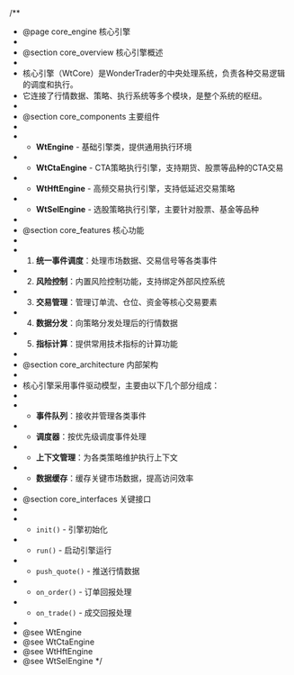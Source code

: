 /**
 * @page core_engine 核心引擎
 * 
 * @section core_overview 核心引擎概述
 * 
 * 核心引擎（WtCore）是WonderTrader的中央处理系统，负责各种交易逻辑的调度和执行。
 * 它连接了行情数据、策略、执行系统等多个模块，是整个系统的枢纽。
 * 
 * @section core_components 主要组件
 * 
 * - **WtEngine** - 基础引擎类，提供通用执行环境
 * - **WtCtaEngine** - CTA策略执行引擎，支持期货、股票等品种的CTA交易
 * - **WtHftEngine** - 高频交易执行引擎，支持低延迟交易策略
 * - **WtSelEngine** - 选股策略执行引擎，主要针对股票、基金等品种
 * 
 * @section core_features 核心功能
 * 
 * 1. **统一事件调度**：处理市场数据、交易信号等各类事件
 * 2. **风险控制**：内置风险控制功能，支持绑定外部风控系统
 * 3. **交易管理**：管理订单流、仓位、资金等核心交易要素
 * 4. **数据分发**：向策略分发处理后的行情数据
 * 5. **指标计算**：提供常用技术指标的计算功能
 * 
 * @section core_architecture 内部架构
 * 
 * 核心引擎采用事件驱动模型，主要由以下几个部分组成：
 * 
 * - **事件队列**：接收并管理各类事件
 * - **调度器**：按优先级调度事件处理
 * - **上下文管理**：为各类策略维护执行上下文
 * - **数据缓存**：缓存关键市场数据，提高访问效率
 * 
 * @section core_interfaces 关键接口
 * 
 * - `init()` - 引擎初始化
 * - `run()` - 启动引擎运行
 * - `push_quote()` - 推送行情数据
 * - `on_order()` - 订单回报处理
 * - `on_trade()` - 成交回报处理
 * 
 * @see WtEngine
 * @see WtCtaEngine
 * @see WtHftEngine
 * @see WtSelEngine
 */
